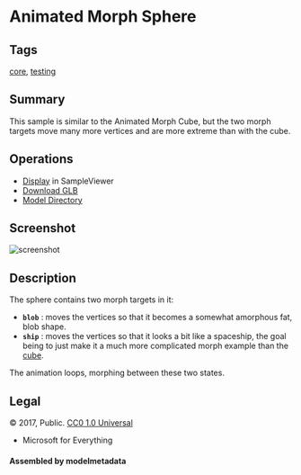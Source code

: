 # Animated Morph Sphere

## Tags

[core](../../Models-core.md), [testing](../../Models-testing.md)

## Summary

This sample is similar to the Animated Morph Cube, but the two morph targets move many more vertices and are more extreme than with the cube.

## Operations

* [Display](https://github.khronos.org/glTF-Sample-Viewer-Release/?model=https://raw.GithubUserContent.com/KhronosGroup/glTF-Sample-Assets/main/./Models/AnimatedMorphSphere/glTF-Binary/AnimatedMorphSphere.glb) in SampleViewer
* [Download GLB](https://raw.GithubUserContent.com/KhronosGroup/glTF-Sample-Assets/main/./Models/AnimatedMorphSphere/glTF-Binary/AnimatedMorphSphere.glb)
* [Model Directory](./)

## Screenshot

![screenshot](screenshot/screenshot.gif)

## Description

The sphere contains two morph targets in it:

  * **`blob`** : moves the vertices so that it becomes a somewhat amorphous fat, blob shape.
  * **`ship`** : moves the vertices so that it looks a bit like a spaceship, the goal being
    to just make it a much more complicated morph example than the [cube](../AnimatedMorphCube/README.md).

The animation loops, morphing between these two states.

## Legal

&copy; 2017, Public. [CC0 1.0 Universal](https://creativecommons.org/publicdomain/zero/1.0/legalcode)

 - Microsoft for Everything

#### Assembled by modelmetadata